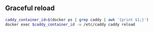 ## Graceful reload

```bash
caddy_container_id=$(docker ps | grep caddy | awk '{print $1;}')
docker exec $caddy_container_id -w /etc/caddy caddy reload
```
